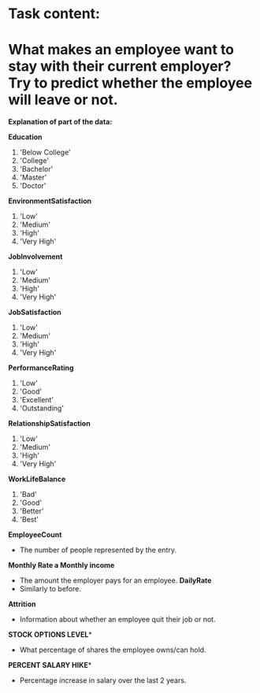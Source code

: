 # Task content:

# What makes an employee want to stay with their current employer? Try to predict whether the employee will leave or not.

**Explanation of part of the data:**

**Education**
1.   'Below College'
2. 'College'
3. 'Bachelor'
4. 'Master'
5. 'Doctor'
   
**EnvironmentSatisfaction**
1. 'Low'
2. 'Medium'
3. 'High'
4. 'Very High'
   
**JobInvolvement**
1. 'Low'
2. 'Medium'
3. 'High'
4. 'Very High'
   
**JobSatisfaction**
1. 'Low'
2. 'Medium'
3. 'High'
4. 'Very High'
   
**PerformanceRating**
1. 'Low'
2. 'Good'
3. 'Excellent'
4. 'Outstanding'
   
**RelationshipSatisfaction**
1. 'Low'
2. 'Medium'
3. 'High'
4. 'Very High'
   
**WorkLifeBalance**
1. 'Bad'
2. 'Good'
3. 'Better'
4. 'Best'

**EmployeeCount**
* The number of people represented by the entry.

**Monthly Rate a Monthly income**
* The amount the employer pays for an employee.
**DailyRate**
* Similarly to before.

**Attrition**
* Information about whether an employee quit their job or not.

**STOCK OPTIONS LEVEL***
* What percentage of shares the employee owns/can hold.

**PERCENT SALARY HIKE***
* Percentage increase in salary over the last 2 years.
